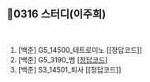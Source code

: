 ## 📘0316 스터디(이주희)
</br>

1. [백준] G5_14500_테트로미노 [[정답코드]]
2. [백준] G5_3190_뱀 [[정답코드](뱀.java)]
3. [백준] S3_14501_퇴사 [[정답코드]]
